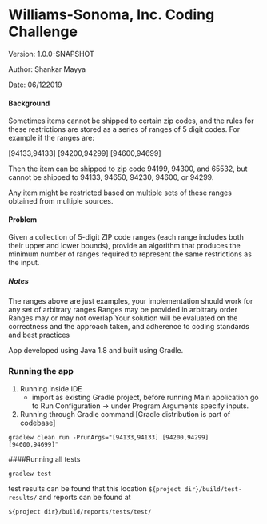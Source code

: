 # Williams-Sonoma, Inc. Coding Challenge

Version: 1.0.0-SNAPSHOT

Author: Shankar Mayya

Date: 06/122019


#### Background
Sometimes items cannot be shipped to certain zip codes, and the rules for these restrictions are stored as a series of ranges of 5 digit codes. For example if the ranges are:

[94133,94133] [94200,94299] [94600,94699]

Then the item can be shipped to zip code 94199, 94300, and 65532, but cannot be shipped to 94133, 94650, 94230, 94600, or 94299.

Any item might be restricted based on multiple sets of these ranges obtained from multiple sources.

#### Problem
Given a collection of 5-digit ZIP code ranges (each range includes both their upper and lower bounds), provide an algorithm that produces the minimum number of ranges required to represent the same restrictions as the input.

##### Notes
The ranges above are just examples, your implementation should work for any set of arbitrary ranges
Ranges may be provided in arbitrary order
Ranges may or may not overlap
Your solution will be evaluated on the correctness and the approach taken, and adherence to coding standards and best practices

App developed using Java 1.8 and built using Gradle.

### Running the app

1. Running inside IDE
   - import as existing Gradle project, before running Main application go to Run Configuration -> under Program Arguments specify inputs.
1. Running through Gradle command [Gradle distribution is part of codebase]
```
gradlew clean run -PrunArgs="[94133,94133] [94200,94299] [94600,94699]"
```

####Running all tests
```
gradlew test
```

test results can be found that this location `${project dir}/build/test-results/` and reports can be found at
 
 `${project dir}/build/reports/tests/test/`
